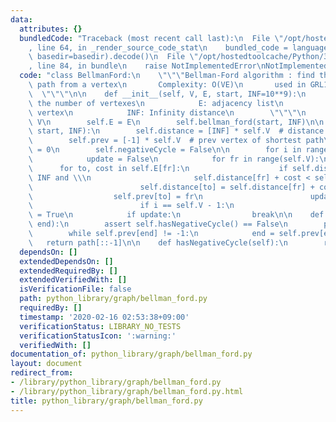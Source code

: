 ```yaml
---
data:
  attributes: {}
  bundledCode: "Traceback (most recent call last):\n  File \"/opt/hostedtoolcache/Python/3.8.5/x64/lib/python3.8/site-packages/onlinejudge_verify/documentation/build.py\"\
    , line 64, in _render_source_code_stat\n    bundled_code = language.bundle(stat.path,\
    \ basedir=basedir).decode()\n  File \"/opt/hostedtoolcache/Python/3.8.5/x64/lib/python3.8/site-packages/onlinejudge_verify/languages/python.py\"\
    , line 84, in bundle\n    raise NotImplementedError\nNotImplementedError\n"
  code: "class BellmanFord:\n    \"\"\"Bellman-Ford algorithm : find the shortest\
    \ path from a vertex\n       Complexity: O(VE)\n       used in GRL1A(AOJ)\n  \
    \  \"\"\"\n\n    def __init__(self, V, E, start, INF=10**9):\n        \"\"\" V:\
    \ the number of vertexes\n            E: adjacency list\n            start: start\
    \ vertex\n            INF: Infinity distance\n        \"\"\"\n        self.V =\
    \ V\n        self.E = E\n        self.bellman_ford(start, INF)\n\n    def bellman_ford(self,\
    \ start, INF):\n        self.distance = [INF] * self.V  # distance from start\n\
    \        self.prev = [-1] * self.V  # prev vertex of shortest path\n        self.distance[start]\
    \ = 0\n        self.negativeCycle = False\n\n        for i in range(self.V):\n\
    \            update = False\n            for fr in range(self.V):\n          \
    \      for to, cost in self.E[fr]:\n                    if self.distance[fr] !=\
    \ INF and \\\n                       self.distance[fr] + cost < self.distance[to]:\n\
    \                        self.distance[to] = self.distance[fr] + cost\n      \
    \                  self.prev[to] = fr\n                        update = True\n\
    \                        if i == self.V - 1:\n                            self.negativeCycle\
    \ = True\n            if update:\n                break\n\n    def getPath(self,\
    \ end):\n        assert self.hasNegativeCycle() == False\n        path = [end]\n\
    \        while self.prev[end] != -1:\n            end = self.prev[end]\n     \
    \   return path[::-1]\n\n    def hasNegativeCycle(self):\n        return self.negativeCycle\n"
  dependsOn: []
  extendedDependsOn: []
  extendedRequiredBy: []
  extendedVerifiedWith: []
  isVerificationFile: false
  path: python_library/graph/bellman_ford.py
  requiredBy: []
  timestamp: '2020-02-16 02:53:38+09:00'
  verificationStatus: LIBRARY_NO_TESTS
  verificationStatusIcon: ':warning:'
  verifiedWith: []
documentation_of: python_library/graph/bellman_ford.py
layout: document
redirect_from:
- /library/python_library/graph/bellman_ford.py
- /library/python_library/graph/bellman_ford.py.html
title: python_library/graph/bellman_ford.py
---
```

